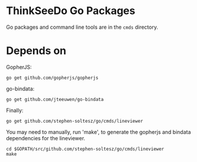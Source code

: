 ThinkSeeDo Go Packages
======================

Go packages and command line tools are in the `cmds` directory.

Depends on
==========

GopherJS:

    go get github.com/gopherjs/gopherjs

go-bindata:

    go get github.com/jteeuwen/go-bindata


Finally:

    go get github.com/stephen-soltesz/go/cmds/lineviewer

You may need to manually, run 'make', to generate the gopherjs and bindata
dependencies for the lineviewer.

    cd $GOPATH/src/github.com/stephen-soltesz/go/cmds/lineviewer
    make
